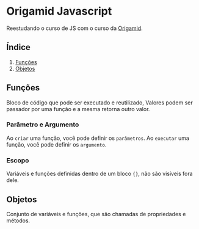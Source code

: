 # Origamid Javascript

Reestudando o curso de JS com o curso da [Origamid](https://www.origamid.com/slide/javascript-completo-es6/).

## Índice

1. [Funções](#funções)
2. [Objetos](#objetos)

## Funções

Bloco de código que pode ser executado e reutilizado, Valores podem ser passador por uma função e a mesma retorna outro valor.

### Parâmetro e Argumento

Ao `criar` uma função, você pode definir os `parâmetros`.
Ao `executar` uma função, você pode definir os `argumento`.

### Escopo

Variáveis e funções definidas dentro de um bloco `{}`, não são visíveis fora dele.

## Objetos

Conjunto de variáveis e funções, que são chamadas de propriedades e métodos.
